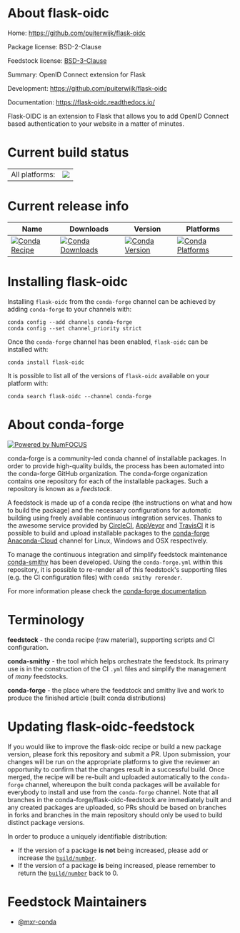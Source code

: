 About flask-oidc
================

Home: https://github.com/puiterwijk/flask-oidc

Package license: BSD-2-Clause

Feedstock license: [BSD-3-Clause](https://github.com/conda-forge/flask-oidc-feedstock/blob/master/LICENSE.txt)

Summary: OpenID Connect extension for Flask

Development: https://github.com/puiterwijk/flask-oidc

Documentation: https://flask-oidc.readthedocs.io/

Flask-OIDC is an extension to Flask that allows you to add OpenID
Connect based authentication to your website in a matter of minutes.


Current build status
====================


<table><tr><td>All platforms:</td>
    <td>
      <a href="https://dev.azure.com/conda-forge/feedstock-builds/_build/latest?definitionId=7094&branchName=master">
        <img src="https://dev.azure.com/conda-forge/feedstock-builds/_apis/build/status/flask-oidc-feedstock?branchName=master">
      </a>
    </td>
  </tr>
</table>

Current release info
====================

| Name | Downloads | Version | Platforms |
| --- | --- | --- | --- |
| [![Conda Recipe](https://img.shields.io/badge/recipe-flask--oidc-green.svg)](https://anaconda.org/conda-forge/flask-oidc) | [![Conda Downloads](https://img.shields.io/conda/dn/conda-forge/flask-oidc.svg)](https://anaconda.org/conda-forge/flask-oidc) | [![Conda Version](https://img.shields.io/conda/vn/conda-forge/flask-oidc.svg)](https://anaconda.org/conda-forge/flask-oidc) | [![Conda Platforms](https://img.shields.io/conda/pn/conda-forge/flask-oidc.svg)](https://anaconda.org/conda-forge/flask-oidc) |

Installing flask-oidc
=====================

Installing `flask-oidc` from the `conda-forge` channel can be achieved by adding `conda-forge` to your channels with:

```
conda config --add channels conda-forge
conda config --set channel_priority strict
```

Once the `conda-forge` channel has been enabled, `flask-oidc` can be installed with:

```
conda install flask-oidc
```

It is possible to list all of the versions of `flask-oidc` available on your platform with:

```
conda search flask-oidc --channel conda-forge
```


About conda-forge
=================

[![Powered by
NumFOCUS](https://img.shields.io/badge/powered%20by-NumFOCUS-orange.svg?style=flat&colorA=E1523D&colorB=007D8A)](https://numfocus.org)

conda-forge is a community-led conda channel of installable packages.
In order to provide high-quality builds, the process has been automated into the
conda-forge GitHub organization. The conda-forge organization contains one repository
for each of the installable packages. Such a repository is known as a *feedstock*.

A feedstock is made up of a conda recipe (the instructions on what and how to build
the package) and the necessary configurations for automatic building using freely
available continuous integration services. Thanks to the awesome service provided by
[CircleCI](https://circleci.com/), [AppVeyor](https://www.appveyor.com/)
and [TravisCI](https://travis-ci.com/) it is possible to build and upload installable
packages to the [conda-forge](https://anaconda.org/conda-forge)
[Anaconda-Cloud](https://anaconda.org/) channel for Linux, Windows and OSX respectively.

To manage the continuous integration and simplify feedstock maintenance
[conda-smithy](https://github.com/conda-forge/conda-smithy) has been developed.
Using the ``conda-forge.yml`` within this repository, it is possible to re-render all of
this feedstock's supporting files (e.g. the CI configuration files) with ``conda smithy rerender``.

For more information please check the [conda-forge documentation](https://conda-forge.org/docs/).

Terminology
===========

**feedstock** - the conda recipe (raw material), supporting scripts and CI configuration.

**conda-smithy** - the tool which helps orchestrate the feedstock.
                   Its primary use is in the construction of the CI ``.yml`` files
                   and simplify the management of *many* feedstocks.

**conda-forge** - the place where the feedstock and smithy live and work to
                  produce the finished article (built conda distributions)


Updating flask-oidc-feedstock
=============================

If you would like to improve the flask-oidc recipe or build a new
package version, please fork this repository and submit a PR. Upon submission,
your changes will be run on the appropriate platforms to give the reviewer an
opportunity to confirm that the changes result in a successful build. Once
merged, the recipe will be re-built and uploaded automatically to the
`conda-forge` channel, whereupon the built conda packages will be available for
everybody to install and use from the `conda-forge` channel.
Note that all branches in the conda-forge/flask-oidc-feedstock are
immediately built and any created packages are uploaded, so PRs should be based
on branches in forks and branches in the main repository should only be used to
build distinct package versions.

In order to produce a uniquely identifiable distribution:
 * If the version of a package **is not** being increased, please add or increase
   the [``build/number``](https://docs.conda.io/projects/conda-build/en/latest/resources/define-metadata.html#build-number-and-string).
 * If the version of a package **is** being increased, please remember to return
   the [``build/number``](https://docs.conda.io/projects/conda-build/en/latest/resources/define-metadata.html#build-number-and-string)
   back to 0.

Feedstock Maintainers
=====================

* [@mxr-conda](https://github.com/mxr-conda/)

